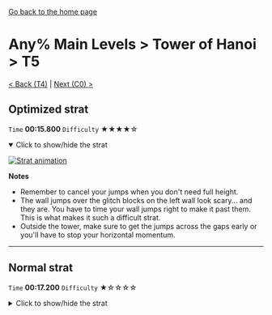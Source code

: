 [Go back to the home page](https://github.com/Doublevil/scbspeedrun)

# Any% Main Levels > Tower of Hanoi > T5

[< Back (T4)](https://github.com/Doublevil/scbspeedrun/blob/main/levels/any_ml/T/T4.md) | [Next (C0) >](https://github.com/Doublevil/scbspeedrun/blob/main/levels/any_ml/C/C0.md)

## Optimized strat

`Time` **00:15.800** `Difficulty` ★★★★☆
<details open>
  <summary>Click to show/hide the strat</summary>

  [![Strat animation](https://github.com/Doublevil/scbspeedrun/blob/main/media/levels/T/T5_OptimizedStrat.webp)](https://github.com/Doublevil/scbspeedrun/blob/main/media/levels/T/T5_OptimizedStrat.mp4?raw=true)

  **Notes**
  - Remember to cancel your jumps when you don't need full height.
  - The wall jumps over the glitch blocks on the left wall look scary... and they are. You have to time your wall jumps right to make it past them. This is what makes it such a difficult strat.
  - Outside the tower, make sure to get the jumps across the gaps early or you'll have to stop your horizontal momentum.
</details>

---
## Normal strat

`Time` **00:17.200** `Difficulty` ★☆☆☆☆
<details>
  <summary>Click to show/hide the strat</summary>

  [![Strat animation](https://github.com/Doublevil/scbspeedrun/blob/main/media/levels/T/T5_Strat.webp)](https://github.com/Doublevil/scbspeedrun/blob/main/media/levels/T/T5_Strat.mp4?raw=true)

  **Notes**
  - Inside the tower, canceling jumps saves quite a bit of time.
  - Outside the tower, make sure to get the jumps across the gaps early or you'll have to stop your horizontal momentum.
</details>
